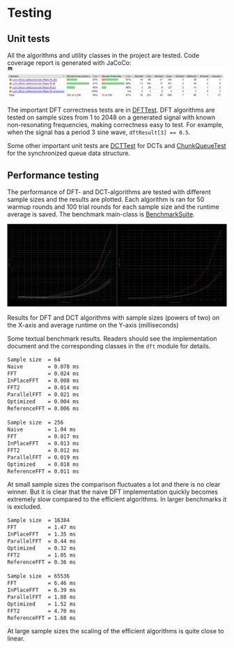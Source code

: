 # Testing

## Unit tests

All the algorithms and utility classes in the project are tested. Code coverage report is generated with JaCoCo:
![](https://github.com/Veikkosuhonen/fft/blob/main/docs/jacoco_report.png)

The important DFT correctness tests are in [DFTTest](https://github.com/Veikkosuhonen/fft/blob/main/fft/src/test/java/DFTTest.java). 
DFT algorithms are tested on sample sizes from 1 to 2048 on a generated signal with known non-resonating frequencies, making correctness easy to test. 
For example, when the signal has a period 3 sine wave, `dftResult[3] == 0.5`. 

Some other important unit tests are [DCTTest](https://github.com/Veikkosuhonen/fft/blob/main/fft/src/test/java/DCTTest.java) for DCTs and
[ChunkQueueTest](https://github.com/Veikkosuhonen/fft/blob/main/fft/src/test/java/ChunkQueueTest.java) for the synchronized queue data structure. 

## Performance testing

The performance of DFT- and DCT-algorithms are tested with different sample sizes and the results are plotted. 
Each algorithm is ran for 50 warmup rounds and 100 trial rounds for each sample size and the runtime average is saved. 
The benchmark main-class is [BenchmarkSuite](https://github.com/Veikkosuhonen/fft/blob/main/fft/src/test/java/benchmark/BenchmarkSuite.java).

![](https://github.com/Veikkosuhonen/fft/blob/main/docs/benchmark1.png)

Results for DFT and DCT algorithms with sample sizes (powers of two) on the X-axis and average runtime on the Y-axis (milliseconds)

Some textual benchmark results. Readers should see the implementation document and the corresponding classes in the `dft` module for details.

```
Sample size  = 64
Naive        = 0.078 ms
FFT          = 0.024 ms
InPlaceFFT   = 0.008 ms
FFT2         = 0.014 ms
ParallelFFT  = 0.021 ms
Optimized    = 0.004 ms
ReferenceFFT = 0.006 ms

Sample size  = 256
Naive        = 1.04 ms
FFT          = 0.017 ms
InPlaceFFT   = 0.013 ms
FFT2         = 0.012 ms
ParallelFFT  = 0.019 ms
Optimized    = 0.018 ms
ReferenceFFT = 0.011 ms
```
At small sample sizes the comparison fluctuates a lot and there is no clear winner. 
But it is clear that the naive DFT implementation quickly becomes extremely slow compared to the efficient algorithms. In larger benchmarks it is excluded. 
```
Sample size  = 16384
FFT          = 1.47 ms
InPlaceFFT   = 1.35 ms
ParallelFFT  = 0.44 ms
Optimized    = 0.32 ms
FFT2         = 1.05 ms
ReferenceFFT = 0.36 ms

Sample size  = 65536
FFT          = 6.46 ms
InPlaceFFT   = 6.39 ms
ParallelFFT  = 1.88 ms
Optimized    = 1.52 ms
FFT2         = 4.70 ms
ReferenceFFT = 1.68 ms
```
At large sample sizes the scaling of the efficient algorithms is quite close to linear. 
